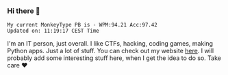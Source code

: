 ### Hi there 👋
<!-- PB START -->
```
My current MonkeyType PB is - WPM:94.21 Acc:97.42
Updated on: 11:19:17 CEST Time
```
<!-- PB END -->
I'm an IT person, just overall. I like CTFs, hacking, coding games, making Python apps. Just a lot of stuff.
You can check out my website [here](https://skill3472.github.io/).
I will probably add some interesting stuff here, when I get the idea to do so. Take care ❤️
